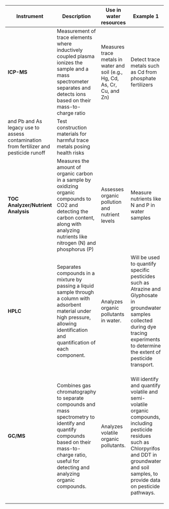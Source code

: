 | **Instrument**                  | **Description**       | **Use in water resources**                | **Example 1**                                   | **Exampe 2**     |
|---------------------------------|-------------------------------|-------------------------------------------|---------------------------------------------------------|--------------------------------------------------|
| **ICP-MS**      | Measurement of trace elements where inductively coupled plasma ionizes the sample and a mass spectrometer separates and detects ions based on their mass-to-charge ratio | Measures trace metals in water and soil (e.g., Hg, Cd, As, Cr, Cu, and Zn) | Detect trace metals such as Cd from phosphate fertilizers
and Pb and As legacy use to assess contamination from fertilizer and pesticide runoff | Test construction materials for harmful trace metals posing health risks|
| **TOC Analyzer/Nutrient Analysis** | Measures the amount of organic carbon in a sample by oxidizing organic compounds to CO2 and detecting the carbon content, along with analyzing nutrients like nitrogen (N) and phosphorus (P)| Assesses organic pollution and nutrient levels | Measure nutrients like N and P in water samples | Monitor organic contaminants in construction site runoff for environmental compliance |
| **HPLC**       | Separates compounds in a mixture by passing a liquid sample through a column with adsorbent material under high pressure, allowing identification and quantification of each component. | Analyzes organic pollutants in water.     | Will be used to quantify specific pesticides such as Atrazine and Glyphosate in groundwater samples collected during dye tracing experiments to determine the extent of pesticide transport. | Used to analyze the composition of chemical admixtures in concrete to ensure the correct formulation and performance of the material, including additives that affect curing and strength. |
| **GC/MS**       | Combines gas chromatography to separate compounds and mass spectrometry to identify and quantify compounds based on their mass-to-charge ratio, useful for detecting and analyzing organic compounds. | Analyzes volatile organic pollutants.     | Will identify and quantify volatile and semi-volatile organic compounds, including pesticide residues such as Chlorpyrifos and DDT in groundwater and soil samples, to provide data on pesticide pathways. | Employed to detect and measure volatile organic compounds (VOCs) emitted from construction materials like paints, coatings, and sealants to ensure indoor air quality standards are met and to comply with environmental safety regulations. |


